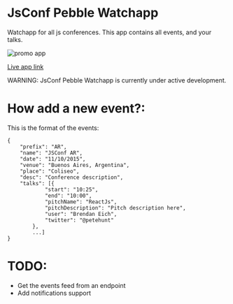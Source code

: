 # JsConf Pebble Watchapp

Watchapp for all js conferences.
This app contains all events, and your talks.

![promo app](https://www.filepicker.io/api/file/xfRu6tH3RYKIzledcRJr)


[Live app link](https://apps.getpebble.com/applications/54ebb991b0a2e249e20000e9)

WARNING: JsConf Pebble Watchapp is currently under active development.

# How add a new event?:
This is the format of the events:
```
{
    "prefix": "AR",
    "name": "JSConf AR",
    "date": "11/10/2015",
    "venue": "Buenos Aires, Argentina",
    "place": "Coliseo",
    "desc": "Conference description",
    "talks": [{
            "start": "10:25",
            "end": "10:00",
            "pitchName": "ReactJs",
            "pitchDescription": "Pitch description here",
            "user": "Brendan Eich",
            "twitter": "@petehunt"
        },
        ...]
}
```

# TODO:
-   Get the events feed from an endpoint
-   Add notifications support

